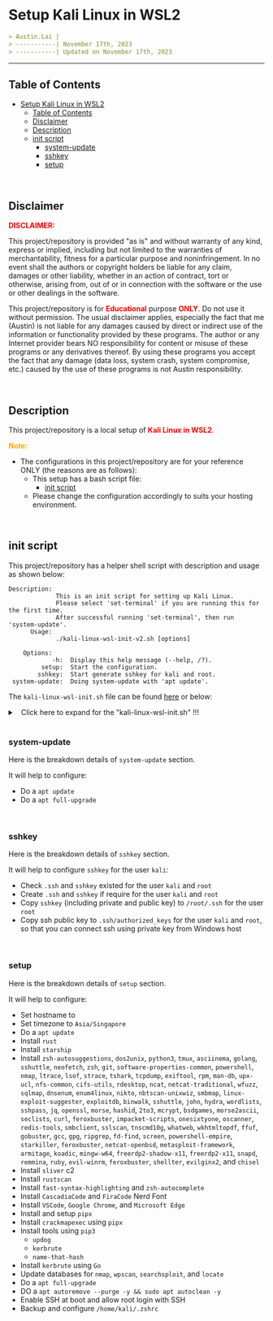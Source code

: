 
# Setup Kali Linux in WSL2

```markdown
> Austin.Lai |
> -----------| November 17th, 2023
> -----------| Updated on November 17th, 2023
```

---

## Table of Contents

<!-- TOC -->

- [Setup Kali Linux in WSL2](#setup-kali-linux-in-wsl2)
    - [Table of Contents](#table-of-contents)
    - [Disclaimer](#disclaimer)
    - [Description](#description)
    - [init script](#init-script)
        - [system-update](#system-update)
        - [sshkey](#sshkey)
        - [setup](#setup)

<!-- /TOC -->

<br>

## Disclaimer

<span style="color: red; font-weight: bold;">DISCLAIMER:</span>

This project/repository is provided "as is" and without warranty of any kind, express or implied, including but not limited to the warranties of merchantability, fitness for a particular purpose and noninfringement. In no event shall the authors or copyright holders be liable for any claim, damages or other liability, whether in an action of contract, tort or otherwise, arising from, out of or in connection with the software or the use or other dealings in the software.

This project/repository is for <span style="color: red; font-weight: bold;">Educational</span> purpose <span style="color: red; font-weight: bold;">ONLY</span>. Do not use it without permission. The usual disclaimer applies, especially the fact that me (Austin) is not liable for any damages caused by direct or indirect use of the information or functionality provided by these programs. The author or any Internet provider bears NO responsibility for content or misuse of these programs or any derivatives thereof. By using these programs you accept the fact that any damage (data loss, system crash, system compromise, etc.) caused by the use of these programs is not Austin responsibility.

<br>

## Description

<!-- Description -->

This project/repository is a local setup of <span style="color: red; font-weight: bold;">Kali Linux in WSL2</span>.

<span style="color: orange; font-weight: bold;">Note:</span>

- The configurations in this project/repository are for your reference ONLY (the reasons are as follows):
    - This setup has a bash script file:
        - [init script](#init-script)
    - Please change the configuration accordingly to suits your hosting environment.

<!-- /Description -->

<br>

## init script

This project/repository has a helper shell script with description and usage as shown below:

```
Description:
             This is an init script for setting up Kali Linux.
             Please select 'set-terminal' if you are running this for the first time.
             After successful running 'set-terminal', then run 'system-update'.
      Usage:
             ./kali-linux-wsl-init-v2.sh [options]

    Options:
            -h:  Display this help message (--help, /?).
         setup:  Start the configuration.
        sshkey:  Start generate sshkey for kali and root.
 system-update:  Doing system-update with 'apt update'.
```

The `kali-linux-wsl-init.sh` file can be found [here](./kali-linux-wsl-init.sh) or below:

<details>

<summary><span style="padding-left:10px;">Click here to expand for the "kali-linux-wsl-init.sh" !!!</span></summary>

```bash
#!/bin/bash

# Get the current path and the filename of the script
script_file_name="$0"

# Display help message
display_help() {
  echo -e "\nDescription:"
  echo "             This is an init script for setting up Kali Linux in WSL2."
  echo "      Usage:"
  echo -e "             $script_file_name [options]\n"
  echo "    Options:"
  echo "            -h:  Display this help message (--help, /?)."
  echo "         setup:  Start the configuration."
  echo "        sshkey:  Start generate sshkey for kali and root."
  echo " system-update:  Doing system-update with 'apt update'."
}

# Prompt user for input
yes_or_no() {
  while true; do
    echo -e "\nYou have selected 'setup'"
    read -p "Would you like to continue? ('yes|y|Yes|Y|YES' or 'no|n|No|N|N'): " answer
    case $answer in
    [yY] | [yY][eE][sS])
      return 0
      ;;
    [nN] | [nN][oO])
      return 1
      ;;
    *)
      echo -e "\nInvalid input.\n"
      ;;
    esac
  done
}

# Check immutable attribute of a file
check_immutable_attribute() {
  if chattr -i "$1" &>/dev/null; then
      # echo "$1 is not immutable (chattr -i)."
      # echo "$1 does not have the immutable attribute (chattr +i) set."
      return 1
  else
      # echo "$1 is immutable (chattr +i)."
      # echo "$1 is set with the immutable attribute (chattr +i)."
      return 0
  fi
}

# Function to download and install a .deb package
install_deb_package() {
  local package_url="$1"
  local package_name="$2"

  echo "Downloading $package_name..."
  wget "$package_url" -O "$package_name.deb"

  if [ -e "$package_name.deb" ]; then
      echo "Installing $package_name..."
      sudo -S <<< "kali" dpkg -i "$package_name.deb"
      sudo -S <<< "kali" apt --fix-broken install -y
      rm "$package_name.deb"
      echo "$package_name installed successfully."
  else
      echo "Failed to download $package_name."
  fi
}

# Check if exactly one argument is provided
if [ "$#" -ne 1 ]; then
  display_help
  exit 1
fi

# Check for command line arguments
if [ -z "$1" ]; then
  arg1="-h"
else
  arg1="$1"
fi

# Display help message
if [ "$arg1" = "/?" ] || [ "$arg1" = "-h" ] || [ "$arg1" = "--help" ]; then
  display_help
  exit 0
fi

# Capture Ctrl+C and exit
trap "exit 1" INT

# Get the current date in the format DDMMYYYY
current_date=$(date +'%d%m%Y-%H%M')

# Store the argument
argument="$1"

# Store the argument as option
option=""

# Check the argument against the allowed options
case "$argument" in
  "/?" | "-h" | "--help")
      display_help
      ;;
  "setup")
      option="setup"
      ;;
  "sshkey")
      option="sshkey"
      ;;
  "system-update")
      option="system-update"
      ;;
  *)
      echo -e "\nInvalid option: $argument"
      display_help
      exit 1
      ;;
esac

# Continue the script based on the option
if [[ "$option" == "setup" ]]; then

  # Define the filename with the current date
  output_file="setup-$current_date.log"

  {
    # Turn on debugging mode
    set -xv

    # setterm -foreground white -background blue
    # setterm -store

    shopt -s extglob
    shopt -s cdspell
    shopt -s direxpand
    shopt -s dirspell
    shopt -s dotglob
    shopt -s histappend
    shopt -s globstar
    shopt -s nullglob

    # Call function to prompt user for input and continue setup configuration if user enters 'yes'
    if yes_or_no; then

      echo -e "\nTesting setup configuration...\n"

      # Prompt user for hostname
      read -p "Enter the desired hostname: " user_hostname

      # Set hostname
      sudo -S <<< "kali" hostnamectl set-hostname "$user_hostname"

      # Set timezone
      sudo -S <<< "kali" timedatectl set-timezone Asia/Singapore

      # Print confirmation
      echo "Hostname set to $user_hostname"

      # Set root password
      { echo "root"; echo "root"; } | sudo -S passwd root &>/dev/null

      # Update apt
      sudo -S <<< "kali" apt update -y

      # Install rust
      # echo "kali" | sudo -S curl --proto '=https' --tlsv1.2 -sSf https://sh.rustup.rs | sh -s -- -y
      # sleep 2
      # rustup update
      # sleep 2
      sudo -S <<< "kali" apt install -y cargo zsh
      
      sleep 2
      setopt CORRECT
      setopt ALL_EXPORT
      setopt autocd
      setopt interactivecomments
      setopt magicequalsubst
      setopt notify
      setopt promptsubst
      
      sleep 2
      chsh -s $(which zsh)

      # Install starship prompt
      echo "kali" | sudo -S curl -sS https://starship.rs/install.sh | sh -s -- -y
      sleep 2

      # Install basic tools
      sudo -S <<< "kali" apt install --yes --quiet --option Dpkg::Options::=--force-confold --option Dpkg::Options::=--force-confdef --option Dpkg::Options::=--force-confnew zsh-autosuggestions dos2unix python3 tmux asciinema golang sshuttle neofetch zsh git software-properties-common powershell nmap ltrace lsof strace tcpdump exiftool rpm man-db upx-ucl nfs-common cifs-utils rdesktop ncat netcat-traditional wfuzz sqlmap dnsenum enum4linux nikto nbtscan-unixwiz smbmap linux-exploit-suggester exploitdb binwalk sshuttle john hydra wordlists sshpass jq openssl morse hashid 2to3 mcrypt bsdgames morse2ascii seclists curl feroxbuster impacket-scripts onesixtyone oscanner redis-tools smbclient sslscan tnscmd10g whatweb wkhtmltopdf ffuf gobuster gcc gpg fd-find screen powershell-empire starkiller feroxbuster netcat-openbsd metasploit-framework armitage koadic mingw-w64 freerdp2-shadow-x11 freerdp2-x11 snapd remmina ruby evil-winrm feroxbuster shellter evilginx2 chisel
      sleep 2

      sudo -S <<< "kali" apt install --yes --quiet --option Dpkg::Options::=--force-confold --option Dpkg::Options::=--force-confdef --option Dpkg::Options::=--force-confnew tshark

      # Install sliver c2
      sudo -S <<< "kali" apt install -y sliver

      # Install rustscan
      cargo install rustscan
      sleep 2

      # Install fast-syntax-highlighting and zsh-autocomplete
      git clone https://github.com/zdharma-continuum/fast-syntax-highlighting /home/kali/.config/fast-syntax-highlighting
      git clone --depth 1 -- https://github.com/marlonrichert/zsh-autocomplete.git /home/kali/.config/zsh-autocomplete

      # Install fonts-cascadia-code and FiraCode Nerd Font
      echo "Downloading CascadiaCode Nerd Font..."
      wget https://github.com/microsoft/cascadia-code/releases/download/v2105.24/CascadiaCode-2105.24.zip
      
      echo "Downloading FiraCode Nerd Font..."
      wget https://github.com/ryanoasis/nerd-fonts/releases/download/v2.1.0/FiraCode.zip

      # Unzip the downloaded font
      unzip CascadiaCode-2105.24.zip
      sudo -S <<< "kali" unzip FiraCode.zip -d /usr/share/fonts/truetype/
      
      sudo -S <<< "kali" cp -v ttf/CascadiaCodePL.ttf /usr/share/fonts/truetype/

      # Update the system's font cache
      sudo -S <<< "kali" fc-cache -f -v

      # Cleanup
      rm -f CascadiaCode-2105.24.zip
      rm -f FiraCode.zip
      rm -rf otf ttf woff2
      rm -f wget-log

      # Install VSCODE Version 1.83
      vscode_url="https://go.microsoft.com/fwlink/?LinkID=760868"
      install_deb_package "$vscode_url" "vscode"

      # Install Google Chrome
      google_chrome_url="https://dl.google.com/linux/direct/google-chrome-stable_current_amd64.deb"
      install_deb_package "$google_chrome_url" "google-chrome"

      # Install Microsoft Edge
      edge_url="https://packages.microsoft.com/repos/edge/pool/main/m/microsoft-edge-stable/microsoft-edge-stable_118.0.2088.46-1_amd64.deb?brand=M102"
      install_deb_package "$edge_url" "microsoft-edge"

      # missing owasp-zap
      echo -e "\nmissing owasp-zap"

      # missing powershell-for-pentesters # git clone https://github.com/dievus/PowerShellForPentesters
      echo -e "\nmissing powershell-for-pentesters \ngit clone https://github.com/dievus/PowerShellForPentesters"

      # missing powershell-suite # git clone https://github.com/FuzzySecurity/PowerShell-Suite.git
      echo -e "\nmissing powershell-suite \ngit clone https://github.com/FuzzySecurity/PowerShell-Suite.git"

      # missing webserver # git clone https://github.com/MScholtes/WebServer.git
      echo -e "\nmissing webserver \ngit clone https://github.com/MScholtes/WebServer.git"

      # missing ssh-backdoor # git clone https://github.com/NinjaJc01/ssh-backdoor.git
      echo -e "\nmissing ssh-backdoor \ngit clone https://github.com/NinjaJc01/ssh-backdoor.git"

      # missing jwt_tool # git clone https://github.com/ticarpi/jwt_tool
      echo -e "\nmissing jwt_tool \ngit clone https://github.com/ticarpi/jwt_tool"

      # Install and setup pipx
      python3 -m pip install --user pipx termcolor cprint pycryptodomex requests
      python3 -m pipx ensurepath
      pipx ensurepath

      # Install tools using pipx
      pipx install crackmapexec
      pipx ensurepath

      # Install tools using pip3
      pip3 install updog
      pip3 install kerbrute
      pip3 install name-that-hash
      pip3 install qu1ckdr0p2

      # Install kerbrute using Go
      go install github.com/ropnop/kerbrute@latest

      # Update databases for nmap, wpscan, searchsploit, and locate
      sudo -S <<< "kali" nmap --script-updatedb
      sudo -S <<< "kali" wpscan --update
      sudo -S <<< "kali" searchsploit -u
      sudo -S <<< "kali" updatedb

      # Upgrade apt
      sudo -S <<< "kali" apt full-upgrade -y
      sleep 2

      # Autoremove apt and purge
      sudo -S <<< "kali" apt autoremove --purge -y && sudo apt autoclean -y

      # Enable SSH at boot and allow root login with SSH
      sudo -S <<< "kali" systemctl enable ssh.service
      sudo -S <<< "kali" sed -i.bak 's/#PermitRootLogin prohibit-password/PermitRootLogin yes/' /etc/ssh/sshd_config
      sudo -S <<< "kali" sed -i.bak 's/#PubkeyAuthentication yes/PubkeyAuthentication yes/' /etc/ssh/sshd_config
      sudo -S <<< "kali" systemctl restart ssh.service

      # Backup /home/kali/.zshrc
      cp -v /home/kali/.zshrc /home/kali/.zshrc.$current_date.bak
      
      echo -e '\neval "$(starship init zsh)"' >> /home/kali/.zshrc
      echo -e '\nexport PATH="$PATH:/home/kali/.cargo/bin"' >> /home/kali/.zshrc

      # Check the content of /home/kali/.zshrc 
      echo ""
      cat /home/kali/.zshrc
      echo ""

      echo -e "\nHISTSIZE=9999\nSAVEHIST=9999\n\nalias nc.tra=/usr/bin/nc.traditional\nalias nc.bsd=/usr/bin/nc.openbsd\nalias screenrec=\"asciinema rec --stdin -i 1 ./\$(date +\"%F_%T_%z\").cast\"\nalias kali_desktop=\"cd /home/kali/Desktop\"\nalias root_desktop=\"cd /root\"\n\nsource ~/.config/fast-syntax-highlighting/fast-syntax-highlighting.plugin.zsh\n\nsource ~/.config/zsh-autocomplete/zsh-autocomplete.plugin.zsh\n\nexport STARSHIP_CONFIG=~/.config/pastel-powerline.toml\n\n" >> /home/kali/.zshrc

      # Check the content of /home/kali/.zshrc
      echo ""
      cat /home/kali/.zshrc
      echo ""

      echo -e "set -g mouse on\n# sane scrolling:\nbind -n WheelUpPane if-shell -F -t = \"#{mouse_any_flag}\" \"send-keys -M\" \"if -Ft= '#{pane_in_mode}' 'send-keys -M' 'copy-mode -e; send-keys -M'\"" >> /home/kali/.tmux.conf

      # Check the content of /home/kali/.tmux.conf
      echo ""
      cat /home/kali/.tmux.conf
      echo ""

      echo -e "\n !!! MANUALLY COPY THE BELOW TO /home/kali/.config/pastel-powerline.toml !!! \n"
      #########################################################################################
      # /home/kali/.config/pastel-powerline.toml
      # MANUALLY COPY THE BELOW TO /home/kali/.config/pastel-powerline.toml
      #########################################################################################
      # # Get editor completions based on the config schema
      # "$schema" = 'https://starship.rs/config-schema.json'

      # # Inserts a blank line between shell prompts
      # add_newline = true

      # # A continuation prompt that displays two filled in arrows
      # continuation_prompt = "▶▶"

      # # Wait 10 milliseconds for starship to check files under the current directory.
      # scan_timeout = 10

      # # Set 'austin' as custom color palette
      # palette = 'austin'

      # format = """$time$username $fill$cmd_duration$status
      # $directory
      # $os$shell$character"""

      # # Disable the package module, hiding it from the prompt completely
      # [package]
      # disabled = true

      # [line_break]
      # disabled = false

      # # Define custom colors
      # [palettes.austin]
      # # Overwrite existing color
      # # blue = '#39FF14'
      # # Define new color
      # # mustard = '#af8700'
      # neon_green = '#39FF14'

      # [os]
      # # format = " $symbol "
      # format = "[ $symbol ]($style)"
      # style = "bold white"
      # # style = "bg:#f07623"
      # disabled = false

      # # This is the default symbols table.
      # [os.symbols]
      # Alpaquita = "🔔"
      # Alpine = "🏔️"
      # Amazon = "🙂"
      # Android = "🤖"
      # Arch = "🎗️"
      # Artix = "🎗️"
      # CentOS = "💠"
      # Debian = "🌀"
      # DragonFly = "🐉"
      # Emscripten = "🔗"
      # EndeavourOS = "🚀"
      # Fedora = "🎩"
      # FreeBSD = "😈"
      # Garuda = "🦅"
      # Gentoo = "🗜️"
      # HardenedBSD = "🛡️"
      # Illumos = "🐦"
      # Linux = "🐧"
      # Mabox = "📦"
      # Macos = "🍎"
      # Manjaro = "🥭"
      # Mariner = "🌊"
      # MidnightBSD = "🌘"
      # Mint = "🌿"
      # NetBSD = "🚩"
      # NixOS = "❄️"
      # OpenBSD = "🐡"
      # OpenCloudOS = "☁️"
      # openEuler = "🦉"
      # openSUSE = "🦎"
      # OracleLinux = "🦴"
      # Pop = "🍭"
      # Raspbian = "🍓"
      # Redhat = "🎩"
      # RedHatEnterprise = "🎩"
      # Redox = "🧪"
      # Solus = "⛵"
      # SUSE = "🦎"
      # Ubuntu = "🎯"
      # Unknown = "❓"
      # # Windows = "🪟"
      # Windows = ""

      # # You can also replace your username with a neat symbol like  to save some space
      # [username]
      # show_always = true
      # format = '[ \[$user\] ]($style)'
      # # style_user = "bg:#9A348E"
      # # style_root = "bg:#9A348E fg:red"
      # # style_user = "bg:#f07623 fg:#ffffff"
      # # style_root = "bg:#f07623 fg:neon_green"
      # style_user = "bg:#f07623 fg:#ffffff"
      # # style_root = "bg:#93d0fc fg:#ff0000"
      # # style_root = "bg:#93d0fc fg:#011efe"
      # style_root = "bg:#93d0fc fg:#fe0000"

      # [time]
      # time_format = "%A|%d-%b-%Y|%T|%:z"
      # format = '[ \[$time🕙\] ]($style)'
      # # style = 'bg:#8b1ec4 fg:bold neon_green'
      # # style = 'bg:#93d0fc fg:#ffa32d'
      # style = 'bg:#00a1de fg:#ffffff'
      # disabled = false

      # [shell]
      # format = '[$indicator]($style)'
      # # cmd_indicator = "\uebc4"
      # powershell_indicator = " "
      # cmd_indicator = " "
      # # style = 'cyan-blue'
      # # style = 'fg:neon_green'
      # disabled = false

      # [fill]
      # symbol = "-"
      # style = 'fg:neon_green'
      # # style = 'bg:#8b1ec4 fg:neon_green'
      # # style = "bold red"
      # disabled = false

      # [cmd_duration]
      # min_time = 1
      # show_milliseconds = true
      # disabled = false
      # format = " [$duration ]($style)"
      # # style = "bold italic red"

      # [status]
      # # style = "bg:blue"
      # symbol = " 🔴 "
      # success_symbol = " 🟢 "
      # format = '[\[$symbol$common_meaning$signal_name$maybe_int\]]($style) '
      # map_symbol = true
      # disabled = false

      # [directory]
      # format = "[ $path ]($style)"
      # # style = "bg:#DA627D"
      # style = "bg:#9600ff fg:#0bff01"
      # # style = "bg:#fe0000 fg:#0bff01"
      # # style = "bg:#f07623 fg:#0900ff"
      # # style = "bg:#011efe fg:neon_green"
      # # style = "bg:#cb2c31 fg:#ffffff"
      # # style = "bg:#011efe fg:#0bff01"
      # # style = "bg:#93d0fc fg:#ff0000"
      # # style = "bg:#011efe fg:#00fff9"
      # truncation_length = 3
      # truncation_symbol = "…\\"
      # use_os_path_sep = true
      # home_symbol = '~'

      # # Here is how you can shorten some long paths by text replacement
      # # similar to mapped_locations in Oh My Posh:
      # [directory.substitutions]
      # "Documents" = "📄 "
      # "Downloads" = "📥 "
      # "Music" = "🎜 "
      # "Pictures" = "📷 "

      # # Replace the '❯' symbol in the prompt with '➜'
      # [character] # The name of the module we are configuring is 'character'
      # success_symbol = '[➜](bold green)' # The 'success_symbol' segment is being set to '➜' with the color 'bold green'
      # error_symbol = "[✗](bold red)"

      # [python]
      # symbol = "🐍 "
      # # style = "bold yellow"
      # # style = "bold green"
      # # pyenv_version_name = true
      # pyenv_prefix = "venv "
      # python_binary = ["./venv/bin/python", "python", "python3", "python2"]
      # detect_extensions = ["py"]
      # version_format = "v${raw}"
      # format = 'via [${symbol}python (${version} )(\($virtualenv\) )]($style)'
      # # format = '\[[${symbol}${pyenv_prefix}(${version})(\($virtualenv\))]($style)\]'
      # # format = "[$symbol$version]($style) "

      # [rust]
      # format = "[$symbol$version]($style) "
      # # style = "bold green"

      # [hostname]
      # ssh_only = true
      # format = "[$ssh_symbol](bold blue) on [$hostname](bold red) "
      # disabled = false

      # [localip]
      # ssh_only = true
      # format = "@[$localipv4](bold red) "
      # disabled = false

      # [memory_usage]
      # format = "$symbol[${ram}( | ${swap})]($style) "
      # threshold = 70
      # # style = "bold dimmed white"
      # disabled = false
      #########################################################################################


      # Define the directory containing the pastel-powerline.toml
      toml_directory="/mnt/c/austin-tools/"

      # Store the find command in a variable
      source_toml_files=$(find "${toml_directory}" -maxdepth 1 -type f -name "*pastel-powerline*" -print)

      # Check if the variable is not empty
      if [ -n "$source_toml_files" ]; then

          echo -e "\nTOML files found:"
          echo -e "\n$source_toml_files"

          # Define the .config folder for kali user
          kali_config_directory="/home/kali/.config"

          # Create .config folder for kali user if it doesn't exist
          if [ -d "$kali_config_directory" ]; then
          
              echo -e "\nThe ${kali_config_directory} directory exists.\n"

              # Copy the pastel-powerline.toml to kali user .config
              cp -iv "${toml_directory}"/pastel-powerline* /home/kali/.config/pastel-powerline.toml

              echo -e "\npastel-powerline.toml copied successfully."

              # Check the content of /home/kali/.config/pastel-powerline.toml
              echo ""
              cat /home/kali/.config/pastel-powerline.toml
              echo ""

          else
          
              echo -e "\nThe ${kali_config_directory} directory does not exist.\n"

              # Create .config folder for kali user if it doesn't exist
              mkdir -pv /home/kali/.config

              # Copy the pastel-powerline.toml to kali user .config
              cp -iv "${toml_directory}"/pastel-powerline* /home/kali/.config/pastel-powerline.toml

              echo -e "\npastel-powerline.toml copied successfully."

              # Check the content of /home/kali/.config/pastel-powerline.toml
              echo ""
              cat /home/kali/.config/pastel-powerline.toml
              echo ""
          
          fi


          # Define the .config folder for root user
          root_config_directory="/root/.config"

          # Create .config folder for root user if it doesn't exist
          if [ -d "$root_config_directory" ]; then
          
              echo -e "\nThe ${root_config_directory} directory exists.\n"

              # Copy the pastel-powerline.toml to root user .config
              sudo -S <<< "kali" cp -iv "${toml_directory}"/pastel-powerline* /root/.config/pastel-powerline.toml

              echo -e "\npastel-powerline.toml copied successfully."

              # Check the content of /root/.config/pastel-powerline.toml
              echo ""
              sudo -S <<< "kali" cat /root/.config/pastel-powerline.toml
              echo ""

          else
          
              echo -e "\nThe ${root_config_directory} directory does not exist.\n"

              # Create .config folder for root user if it doesn't exist
              sudo -S <<< "kali" mkdir -pv /root/.config

              # Copy the pastel-powerline.toml to root user .config
              sudo -S <<< "kali" cp -iv "${toml_directory}"/pastel-powerline* /root/.config/pastel-powerline.toml

              echo -e "\npastel-powerline.toml copied successfully."

              # Check the content of /root/.config/pastel-powerline.toml
              echo ""
              sudo -S <<< "kali" cat /root/.config/pastel-powerline.toml
              echo ""
          
          fi

      else
          echo -e "\nTOML files NOT found !!!"
      fi

    fi

    # Turn off debugging mode
    set +xv
  } 2>&1 | tee "$output_file"

elif [[ "$option" == "sshkey" ]]; then

  # Define the filename with the current date
  output_file="sshkey-$current_date.log"

  {
    # Turn on debugging mode
    set -xv
    
    # Define the directory containing the keys
    key_directory="/mnt/c/austin-tools/"

    # Define the .ssh folder for kali user
    kali_ssh_directory="/home/kali/.ssh"

    # Define the .ssh folder for root user
    root_ssh_directory="/root/.ssh"

    # Store the find command in a variable
    source_key_files=$(find "${key_directory}" -maxdepth 1 -type f -name "*id_rsa*" -print)

    # Check if the variable is not empty
    if [ -n "$source_key_files" ]; then

        echo -e "\nKey files found:"
        echo -e "\n$source_key_files"

        # Create .ssh folder for kali user if it doesn't exist
        if [ -d "$kali_ssh_directory" ]; then

            echo -e "\nThe ${kali_ssh_directory} directory exists.\n"

            # Store the find command in a variable
            check_key_files=$(find "${kali_ssh_directory}" -maxdepth 1 -type f -name "*id_rsa*" -print)

            # Check if the variable is not empty
            if [ -n "$check_key_files" ]; then

                echo -e "SSH key for kali user exist."

            else
                
                # Copy the SSH private and public keys to kali user .ssh
                cp -iv "${key_directory}"/*id_rsa /home/kali/.ssh/
                cp -iv "${key_directory}"/*id_rsa.pub /home/kali/.ssh/

                echo -e "\nSSH keys copied successfully.\n"
        
                # Copy the public key to /home/kali/.ssh/authorized_keys so that Windows can use private key to ssh in
                cat "${key_directory}"/*id_rsa.pub >> /home/kali/.ssh/authorized_keys
                cat /home/kali/.ssh/authorized_keys

            fi

        else

            echo -e "\nThe ${kali_ssh_directory} directory does not exist.\n"

            # Create .ssh folder for kali user if it doesn't exist
            mkdir -pv /home/kali/.ssh
            
            # Copy the SSH private and public keys to kali user .ssh
            cp -iv "${key_directory}"/*id_rsa /home/kali/.ssh/
            cp -iv "${key_directory}"/*id_rsa.pub /home/kali/.ssh/

            echo -e "\nSSH keys copied successfully."
        
            # Copy the public key to /home/kali/.ssh/authorized_keys so that Windows can use private key to ssh in
            cat "${key_directory}"/*id_rsa.pub >> /home/kali/.ssh/authorized_keys
            cat /home/kali/.ssh/authorized_keys

        fi

        # Create .ssh folder for root user if it doesn't exist
        if $(sudo -S <<< "kali" find "/root" -maxdepth 1 -type d -name ".ssh" -print -quit | grep -q .); then

            echo -e "\nThe ${root_ssh_directory} directory exists.\n"

            # Store the find command in a variable
            check_key_files=$(sudo -S <<< "kali" find "${root_ssh_directory}" -maxdepth 1 -type f -name "*id_rsa*" -print)

            # Check if the variable is not empty
            if [ -n "$check_key_files" ]; then

                echo -e "SSH key for root user exist."

            else
                
                # Copy the SSH private and public keys to root user .ssh
                sudo -S <<< "kali" cp -iv "${key_directory}"/*id_rsa /root/.ssh/
                sudo -S <<< "kali" cp -iv "${key_directory}"/*id_rsa.pub /root/.ssh/

                echo -e \n"SSH keys copied successfully.\n"

                # Copy the public key to /root/.ssh/authorized_keys so that Windows can use private key to ssh in
                { echo "kali"; cat "${key_directory}"/*id_rsa.pub ; } | sudo -k -S tee -a /root/.ssh/authorized_keys &>/dev/null
                sudo -S <<< "kali" cat /root/.ssh/authorized_keys

            fi

        else

            echo -e "\nThe ${root_ssh_directory} directory does not exist.\n"

            # Create .ssh folder for root user if it doesn't exist
            sudo -S <<< "kali" mkdir -pv /root/.ssh
            
            # Copy the SSH private and public keys to root user .ssh
            sudo -S <<< "kali" cp -iv "${key_directory}"/*id_rsa /root/.ssh
            sudo -S <<< "kali" cp -iv "${key_directory}"/*id_rsa.pub /root/.ssh

            echo -e "\nSSH keys copied successfully."

            # Copy the public key to /root/.ssh/authorized_keys so that Windows can use private key to ssh in
            { echo "kali"; cat "${key_directory}"/*id_rsa.pub; } | sudo -k -S tee -a /root/.ssh/authorized_keys &>/dev/null
            sudo -S <<< "kali" cat /root/.ssh/authorized_keys

        fi

    else

        echo "Error: No SSH key files found in ${key_directory}."

        ssh-keygen -o -v -t ed25519 -a 1000 -P ""  -N "" -f "${key_directory}/kali-hyper-v-id_rsa"
        chmod 600 "${key_directory}/kali-hyper-v-id_rsa"
        echo "Generated SSH key: ${key_directory}/kali-hyper-v-id_rsa"

    fi

    # Turn off debugging mode
    set +xv
  } 2>&1 | tee "$output_file"

elif [[ "$option" == "system-update" ]]; then

  # Define the filename with the current date
  output_file="system-update-$current_date.log"

  {
    # Turn on debugging mode
    set -xv

    echo -e "\nYou have selected 'system-update'"

    # Run apt update
    echo "kali" | sudo -S apt update -y
    echo "kali" | sudo -S apt list --upgradable
    echo "kali" | sudo -S apt --yes --quiet --option Dpkg::Options::=--force-confold --option Dpkg::Options::=--force-confdef --option Dpkg::Options::=--force-confnew full-upgrade
    
    # Install dbus
    sudo -S <<< "kali" apt install -y dbus dbus-x11
    sleep 2

    echo "kali" | sudo -S apt update -y
    sudo -S <<< "kali" apt autoremove --purge -y && sudo -S <<< "kali" apt autoclean -y

    echo "Upgrade completed."

    # Turn off debugging mode
    set +xv
  } 2>&1 | tee "$output_file"
    
fi
```

</details>

<br>

### system-update

Here is the breakdown details of `system-update` section.

It will help to configure:

- Do a `apt update`
- Do a `apt full-upgrade`

<br>

### sshkey

Here is the breakdown details of `sshkey` section.

It will help to configure `sshkey` for the user `kali`:

- Check `.ssh` and `sshkey` existed for the user `kali` and `root`
- Create `.ssh` and `sshkey` if require for the user `kali` and `root`
- Copy `sshkey` (including private and public key) to `/root/.ssh` for the user `root`
- Copy ssh public key to `.ssh/authorized_keys` for the user `kali` and `root`, so that you can connect ssh using private key from Windows host

<br>

### setup

Here is the breakdown details of `setup` section.

It will help to configure:

- Set hostname to
- Set timezone to `Asia/Singapore`
- Do a `apt update`
- Install `rust`
- Install `starship`
- Install `zsh-autosuggestions`, `dos2unix`, `python3`, `tmux`, `asciinema`, `golang`, `sshuttle`, `neofetch`, `zsh`, `git`, `software-properties-common`, `powershell`, `nmap`, `ltrace`, `lsof`, `strace`, `tshark`, `tcpdump`, `exiftool`, `rpm`, `man-db`, `upx-ucl`, `nfs-common`, `cifs-utils`, `rdesktop`, `ncat`, `netcat-traditional`, `wfuzz`, `sqlmap`, `dnsenum`, `enum4linux`, `nikto`, `nbtscan-unixwiz`, `smbmap`, `linux-exploit-suggester`, `exploitdb`, `binwalk`, `sshuttle`, `john`, `hydra`, `wordlists`, `sshpass`, `jq`, `openssl`, `morse`, `hashid`, `2to3`, `mcrypt`, `bsdgames`, `morse2ascii`, `seclists`, `curl`, `feroxbuster`, `impacket-scripts`, `onesixtyone`, `oscanner`, `redis-tools`, `smbclient`, `sslscan`, `tnscmd10g`, `whatweb`, `wkhtmltopdf`, `ffuf`, `gobuster`, `gcc`, `gpg`, `ripgrep`, `fd-find`, `screen`, `powershell-empire`, `starkiller`, `feroxbuster`, `netcat-openbsd`, `metasploit-framework`, `armitage`, `koadic`, `mingw-w64`, `freerdp2-shadow-x11`, `freerdp2-x11`, `snapd`, `remmina`, `ruby`, `evil-winrm`, `feroxbuster`, `shellter`, `evilginx2`, and `chisel`
- Install `sliver` c2
- Install `rustscan`
- Install `fast-syntax-highlighting` and `zsh-autocomplete`
- Install `CascadiaCode` and `FiraCode` Nerd Font
- Install `VSCode`, `Google Chrome`, and `Microsoft Edge`
- Install and setup `pipx`
- Install `crackmapexec` using `pipx`
- Install tools using `pip3`
    - `updog`
    - `kerbrute`
    - `name-that-hash`
- Install `kerbrute` using `Go`
- Update databases for `nmap`, `wpscan`, `searchsploit`, and `locate`
- Do a `apt full-upgrade`
- DO a `apt autoremove --purge -y && sudo apt autoclean -y`
- Enable SSH at boot and allow root login with SSH
- Backup and configure `/home/kali/.zshrc`
